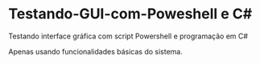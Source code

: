 # Testando-GUI-com-Poweshell e C#
Testando interface gráfica com script Powershell e programação em C#

Apenas usando funcionalidades básicas do sistema.
